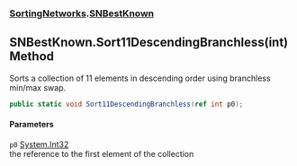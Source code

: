 ### [SortingNetworks](./SortingNetworks.md 'SortingNetworks').[SNBestKnown](./SortingNetworks-SNBestKnown.md 'SortingNetworks.SNBestKnown')
## SNBestKnown.Sort11DescendingBranchless(int) Method
Sorts a collection of 11 elements in descending order using branchless min/max swap.  
```csharp
public static void Sort11DescendingBranchless(ref int p0);
```
#### Parameters
<a name='SortingNetworks-SNBestKnown-Sort11DescendingBranchless(int)-p0'></a>
`p0` [System.Int32](https://docs.microsoft.com/en-us/dotnet/api/System.Int32 'System.Int32')  
the reference to the first element of the collection  
  

